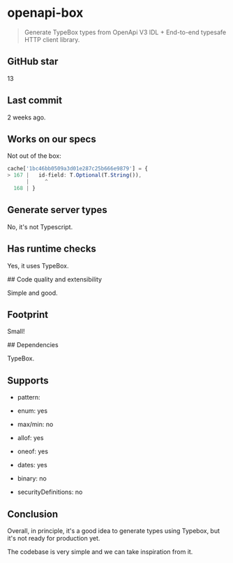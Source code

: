 # openapi-box

> Generate TypeBox types from OpenApi V3 IDL + End-to-end typesafe HTTP client library.

## GitHub star

13

## Last commit

2 weeks ago.

## Works on our specs

Not out of the box:

```typescript
cache['1bc46bb0509a3d01e287c25b666e9879'] = {
> 167 |   id-field: T.Optional(T.String()),
      |     ^
  168 | }
```

## Generate server types

No, it's not Typescript.

## Has runtime checks

Yes, it uses TypeBox.

## Code quality and extensibility

Simple and good.

## Footprint

Small!

## Dependencies

TypeBox.

## Supports

- pattern:

- enum: yes

- max/min: no

- allof: yes

- oneof: yes

- dates: yes

- binary: no

- securityDefinitions: no

## Conclusion

Overall, in principle, it's a good idea to generate types using Typebox,
but it's not ready for production yet.

The codebase is very simple and we can take inspiration from it.
